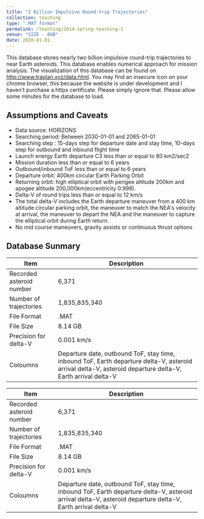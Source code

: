 ```yaml
---
title: "2 Billion Impulsive Round-trip Trajectories"
collection: teaching
type: ".MAT format"
permalink: /teaching/2014-spring-teaching-1
venue: "SIZE - 8GB"
date: 2020-01-01
---
```


This database stores nearly two billion impulsive round-trip trajectories to near Earth asteroids.  This database enables numerical approach for mission analysis.
The visualization of this database can be found on http://www.traplan.xyz/data.html. You may find an insecure icon on your chrome browser, this because the website is under development and I haven’t purchase a https certificate. Please simply ignore that. Please allow some minutes for the database to load.

## Assumptions and Caveats
* Data source: HORIZONS
* Searching period: Between 2030-01-01 and 2065-01-01
* Searching step : 15-days step for departure date and stay time, 10-days step for outbound and inbound flight time
* Launch energy Earth departure C3 less than or equal to 80 km2/sec2
* Mission duration less than or equal to 6 years
* Outbound/inbound ToF less than or equal to 6 years
* Departure orbit: 400km circular Earth Parking Orbit
* Returning orbit: high elliptical orbit with perigee altitude 200km and apogee altitude 200,000km(eccentricity 0.998).
* Delta-V of round trips less than or equal to 12 km/s
* The total delta-V includes the Earth departure maneuver from a 400 km altitude circular parking orbit, the maneuver to match the NEA's velocity at arrival, the maneuver to depart the NEA and the maneuver to capture the elliptical orbit during Earth return.
* No mid course maneuvers, gravity assists or continuous thrust options

## Database Sunmary

| Item                     | Description|
|-----------|-----------|
| Recorded asteroid number | 6,371                                                                                                                                                             |
| Number of trajectories   | 1,835,835,340                                                                                                                                                     |
| File Format              | .MAT                                                                                                                                                              |
| File Size                | 8.14 GB                                                                                                                                                           |
| Precision for delta-V    | 0.001 km/s                                                                                                                                                        |
| Coloumns                 | Departure date, outbound ToF, stay time, inbound ToF, Earth departure delta-V, asteroid arrival delta-V, asteroid departure delta-V, Earth arrival delta-V |




| Item      | Description |
| ----------- | ----------- |
| Recorded asteroid number | 6,371                                                                                                                                                             |
| Number of trajectories   | 1,835,835,340                                                                                                                                                     |
| File Format              | .MAT                                                                                                                                                              |
| File Size                | 8.14 GB                                                                                                                                                           |
| Precision for delta-V    | 0.001 km/s                                                                                                                                                        |
| Coloumns                 | Departure date, outbound ToF, stay time, inbound ToF, Earth departure delta-V, asteroid arrival delta-V, asteroid departure delta-V, Earth arrival delta-V |

